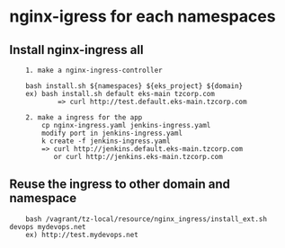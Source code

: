 # nginx-igress for each namespaces

## Install nginx-ingress all
``` 
    1. make a nginx-ingress-controller

    bash install.sh ${namespaces} ${eks_project} ${domain}
    ex) bash install.sh default eks-main tzcorp.com
            => curl http://test.default.eks-main.tzcorp.com

    2. make a ingress for the app
        cp nginx-ingress.yaml jenkins-ingress.yaml
        modify port in jenkins-ingress.yaml
        k create -f jenkins-ingress.yaml
        => curl http://jenkins.default.eks-main.tzcorp.com
           or curl http://jenkins.eks-main.tzcorp.com
```

## Reuse the ingress to other domain and namespace
``` 
    bash /vagrant/tz-local/resource/nginx_ingress/install_ext.sh devops mydevops.net
    ex) http://test.mydevops.net
```
